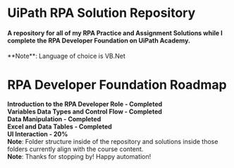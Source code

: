 # UiPath RPA Solution Repository
<h4>A repository for all of my RPA Practice and Assignment Solutions while I complete the RPA Developer Foundation on UiPath Academy.</h4>
**Note**: Language of choice is VB.Net

# RPA Developer Foundation Roadmap
<strong>Introduction to the RPA Developer Role - Completed</strong> 
<br>
<strong>Variables Data Types and Control Flow - Completed</strong>
<br>
<strong>Data Manipulation - Completed</strong>
<br>
<strong>Excel and Data Tables - Completed</strong>
<br>
<strong>UI Interaction - 20%</strong>
<br>
**Note**: Folder structure inside of the repository and solutions inside those folders currently align with the course content. 
<br>
**Note**: Thanks for stopping by! Happy automation!
